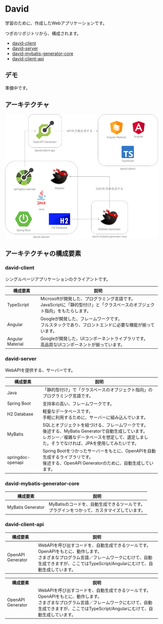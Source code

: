# David

学習のために、作成したWebアプリケーションです。

つぎのリポジトリから、構成されます。

- [david-client](https://github.com/y-chip/david-client)
- [david-server](https://github.com/y-chip/david-server)
- [david-mybatis-generator-core](https://github.com/y-chip/david-mybatis-generator-core)
- [david-client-api](https://github.com/y-chip/david-client-api)

## デモ

準備中です。

## アーキテクチャ

![architecture](image/architecture.png)

## アーキテクチャの構成要素

### david-client

シングルページアプリケーションのクライアントです。

| 構成要素           | 説明                                                                                                          |
| ---------------- | ------------------------------------------------------------------------------------------------------------- |
| TypeScript       | Microsoftが開発した、プログラミング言語です。<br>JavaScriptに「静的型付け」と「クラスベースのオブジェクト指向」をもたらします。 |
| Angular          | Googleが開発した、フレームワークです。<br>フルスタックであり、フロントエンドに必要な機能が揃っています。                      |
| Angular Material | Googleが開発した、UIコンポーネントライブラリです。<br>高品質なUIコンポーネントが揃っています。                              |

### david-server

WebAPIを提供する、サーバーです。

| 構成要素            | 説明                                                              |
| ----------------- | ----------------------------------------------------------------- |
| Java              | 「静的型付け」で「クラスベースのオブジェクト指向」のプログラミング言語です。   |
| Spring Boot       | 支持率の高い、フレームワークです。                                      |
| H2 Database       | 軽量なデータベースです。<br>手軽に利用するために、サーバーに組み込んでいます。 |
| MyBatis           | SQLとオブジェクトを紐づける、フレームワークです。<br>後述する、MyBatis Generatorで自動生成しています。<br>レガシー／複雑なデータベースを想定して、選定しました。そうでなければ、JPAを使用してみたいです。 |
| springdoc-openapi | Spring Bootをつかったサーバーをもとに、OpenAPIを自動生成するライブラリです。<br>後述する、OpenAPI Generatorのために、自動生成しています。 |

### david-mybatis-generator-core

| 構成要素            | 説明                                                                              |
| ----------------- | --------------------------------------------------------------------------------- |
| MyBatis Generator | MyBatisのコードを、自動生成できるツールです。<br>プラグインをつかって、カスタマイズしています。 |

### david-client-api

| 構成要素           | 説明 |
| ----------------- | ---- |
| OpenAPI Generator | WebAPIを呼び出すコードを、自動生成できるツールです。<br>OpenAPIをもとに、動作します。<br>さまざまなプログラム言語／フレームワークにむけて、自動生成できますが、ここではTypeScript/Angularにむけて、自動生成しています。 |

<table>
  <tr>
    <th>構成要素</th>
    <th>説明</th>
  </tr>
  <tr>
    <td>OpenAPI Generator</td>
    <td>WebAPIを呼び出すコードを、自動生成できるツールです。<br>OpenAPIをもとに、動作します。<br>さまざまなプログラム言語／フレームワークにむけて、自動生成できますが、ここではTypeScript/Angularにむけて、自動生成しています。</td>
  </tr>
</table>